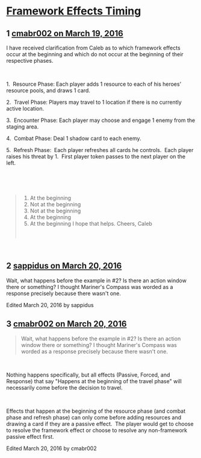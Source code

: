 # [Framework Effects Timing](https://community.fantasyflightgames.com/topic/206076-framework-effects-timing/)

## 1 [cmabr002 on March 19, 2016](https://community.fantasyflightgames.com/topic/206076-framework-effects-timing/?do=findComment&comment=2112832)

I have received clarification from Caleb as to which framework effects occur at the beginning and which do not occur at the beginning of their respective phases.

 

1.  Resource Phase: Each player adds 1 resource to each of his heroes’ resource pools, and draws 1 card.

2.  Travel Phase: Players may travel to 1 location if there is no currently active location.

3.  Encounter Phase: Each player may choose and engage 1 enemy from the staging area.

4.  Combat Phase: Deal 1 shadow card to each enemy.

5.  Refresh Phase:  Each player refreshes all cards he controls.  Each player raises his threat by 1.  First player token passes to the next player on the left.

 

 
> 1. At the beginning
> 2. Not at the beginning
> 3. Not at the beginning
> 4. At the beginning
> 5. At the beginning
> I hope that helps.
> Cheers,
> Caleb
> 
>  

 

## 2 [sappidus on March 20, 2016](https://community.fantasyflightgames.com/topic/206076-framework-effects-timing/?do=findComment&comment=2113212)

Wait, what happens before the example in #2? Is there an action window there or something? I thought Mariner's Compass was worded as a response precisely because there wasn't one.

Edited March 20, 2016 by sappidus

## 3 [cmabr002 on March 20, 2016](https://community.fantasyflightgames.com/topic/206076-framework-effects-timing/?do=findComment&comment=2113357)

> Wait, what happens before the example in #2? Is there an action window there or something? I thought Mariner's Compass was worded as a response precisely because there wasn't one.

 

Nothing happens specifically, but all effects (Passive, Forced, and Response) that say "Happens at the beginning of the travel phase" will necessarily come before the decision to travel. 

 

Effects that happen at the beginning of the resource phase (and combat phase and refresh phase) can only come before adding resources and drawing a card if they are a passive effect.  The player would get to choose to resolve the framework effect or choose to resolve any non-framework passive effect first.

Edited March 20, 2016 by cmabr002

